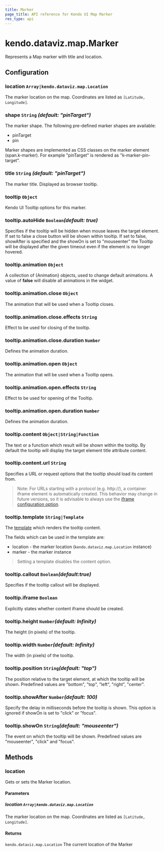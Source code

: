 ```yaml
---
title: Marker
page_title: API reference for Kendo UI Map Marker
res_type: api
---
```


# kendo.dataviz.map.Marker

Represents a Map marker with title and location.

## Configuration

### location `Array|kendo.dataviz.map.Location`

The marker location on the map. Coordinates are listed as `[Latitude, Longitude]`.

### shape `String` *(default: "pinTarget")*

The marker shape. The following pre-defined marker shapes are available:

* pinTarget
* pin

Marker shapes are implemented as CSS classes on the marker element (span.k-marker).
For example "pinTarget" is rendered as "k-marker-pin-target".

### title `String` *(default: "pinTarget")*

The marker title. Displayed as browser tooltip.

### tooltip `Object`

Kendo UI Tooltip options for this marker.

### tooltip.autoHide `Boolean`*(default: true)*

Specifies if the tooltip will be hidden when mouse leaves the target element. If set to false a close button will be shown within tooltip. If set to false, showAfter is specified and the showOn is set to "mouseenter" the Tooltip will be displayed after the given timeout even if the element is no longer hovered.

### tooltip.animation `Object`

A collection of {Animation} objects, used to change default animations. A value of **false**
will disable all animations in the widget.

### tooltip.animation.close `Object`

The animation that will be used when a Tooltip closes.

### tooltip.animation.close.effects `String`

Effect to be used for closing of the tooltip.

### tooltip.animation.close.duration `Number`

Defines the animation duration.

### tooltip.animation.open `Object`

The animation that will be used when a Tooltip opens.

### tooltip.animation.open.effects `String`

Effect to be used for opening of the Tooltip.

### tooltip.animation.open.duration `Number`

Defines the animation duration.

### tooltip.content `Object|String|Function`

The text or a function which result will be shown within the tooltip.
By default the tooltip will display the target element title attribute content.

### tooltip.content.url `String`

Specifies a URL or request options that the tooltip should load its content from.

>Note: For URLs starting with a protocol (e.g. http://),
a container iframe element is automatically created. This behavior may change in future
versions, so it is advisable to always use the [iframe configuration option](#iframe).

### tooltip.template `String|Template`

The [template](/api/framework/kendo#methods-template) which renders the tooltip content.

The fields which can be used in the template are:

* location - the marker location (`kendo.dataviz.map.Location` instance)
* marker - the marker instance

> Setting a template disables the content option.

### tooltip.callout `Boolean`*(default:true)*

Specifies if the tooltip callout will be displayed.

### tooltip.iframe `Boolean`

Explicitly states whether content iframe should be created.

### tooltip.height `Number`*(default: Infinity)*

The height (in pixels) of the tooltip.

### tooltip.width `Number`*(default: Infinity)*

The width (in pixels) of the tooltip.

### tooltip.position `String`*(default: "top")*

The position relative to the target element, at which the tooltip will be shown. Predefined values are "bottom", "top", "left", "right", "center".

### tooltip.showAfter `Number`*(default: 100)*

Specify the delay in milliseconds before the tooltip is shown. This option is ignored if showOn is set to "click" or "focus".

### tooltip.showOn `String`*(default: "mouseenter")*

The event on which the tooltip will be shown. Predefined values are "mouseenter", "click" and "focus".

## Methods

### location
Gets or sets the Marker location.

#### Parameters

##### location `Array|kendo.dataviz.map.Location`
The marker location on the map. Coordinates are listed as `[Latitude, Longitude]`.

#### Returns
`kendo.dataviz.map.Location` The current location of the Marker

